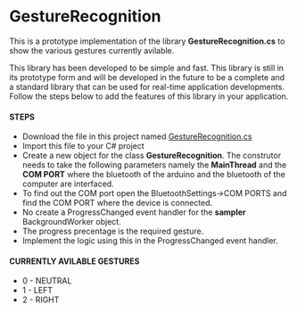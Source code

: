 # GestureRecognition

This is a prototype implementation of the library <b>GestureRecognition.cs</b> to show the various gestures currently avilable. 

This library has been developed to be simple and fast. This library is still in its prototype form and will be developed in the future to be a complete and a standard library that can be used for real-time application developments. Follow the steps below to add the features of this library in your application.

<h4>STEPS</h4>
<ul>
  <li>Download the file in this project named <a href="https://github.com/KarthikMAM/GestureRecognition/blob/master/GestureRecognition/GestureRecognition.cs">GestureRecognition.cs</a>
  <li>Import this file to your C# project
  <li>Create a new object for the class <b>GestureRecognition</b>. The construtor needs to take the following parameters namely the <b>MainThread</b> and the <b>COM PORT</b> where the bluetooth of the arduino and the bluetooth of the computer are interfaced.
  <li>To find out the COM port open the BluetoothSettings->COM PORTS and find the COM PORT where the device is connected.
  <li>No create a ProgressChanged event handler for the <b>sampler</b> BackgroundWorker object. 
  <li>The progress precentage is the required gesture.
  <li>Implement the logic using this in the ProgressChanged event handler.
</ul>

<h4>CURRENTLY AVILABLE GESTURES</h4>
<ul>
  <li>0 - NEUTRAL
  <li>1 - LEFT
  <li>2 - RIGHT
</ul>
